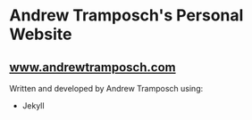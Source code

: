 # Andrew Tramposch's Personal Website 
## www.andrewtramposch.com
Written and developed by Andrew Tramposch using:
- Jekyll


